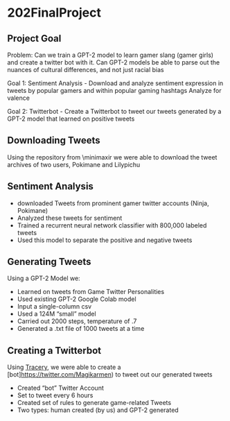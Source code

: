 # 202FinalProject
## Project Goal
Problem: Can we train a GPT-2 model to learn gamer slang (gamer girls) and create a twitter bot with it. Can GPT-2 models be able to parse out the nuances of cultural differences, and not just racial bias

Goal 1: Sentiment Analysis - Download and analyze sentiment expression in tweets by popular gamers and within popular gaming hashtags
Analyze for valence

Goal 2: Twitterbot - Create a Twitterbot to tweet our tweets generated by a GPT-2 model that learned on positive tweets

## Downloading Tweets
Using the repository from \minimaxir we were able to download the tweet archives of two users, Pokimane and Lilypichu

## Sentiment Analysis
  * downloaded Tweets from prominent gamer twitter accounts (Ninja, Pokimane)
  * Analyzed these tweets for sentiment
  * Trained a recurrent neural network classifier with 800,000 labeled tweets
  * Used this model to separate the positive and negative tweets

## Generating Tweets
Using a GPT-2 Model we:
  * Learned on tweets from Game Twitter Personalities
  * Used existing GPT-2 Google Colab model
  * Input a single-column csv
  * Used a 124M “small” model
  * Carried out 2000 steps, temperature of .7
  * Generated a .txt file of 1000 tweets at a time

## Creating a Twitterbot
Using [Tracery](https://www.tracery.io/), we were able to create a [bot]https://twitter.com/Magikarmen) to tweet out our generated tweets
  * Created “bot” Twitter Account
  * Set to tweet every 6 hours
  * Created set of rules to generate game-related Tweets
  * Two types: human created (by us) and GPT-2 generated
